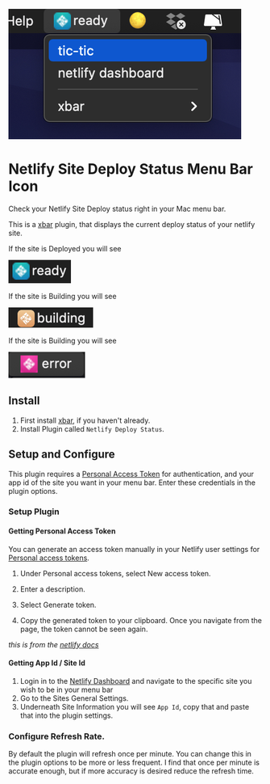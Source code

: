 ![Netlify Site Deploy Status Preview](./images/ft-preview.png)

# Netlify Site Deploy Status Menu Bar Icon

Check your Netlify Site Deploy status right in your Mac menu bar.

This is a [xbar](https://xbarapp.com/) plugin, that displays the current deploy status of your netlify site. 

If the site is Deployed you will see 

![deploy preview](./images/preview-deploy.png)

If the site is Building you will see 

![building preview](./images/preview-building.png)

If the site is Building you will see 

![error preview](./images/preview-error.png)

## Install

1. First install [xbar](https://xbarapp.com/dl), if you haven't already.
2. Install Plugin called `Netlify Deploy Status`.

## Setup and Configure

<!--![Plugin Settings Screen](./images/preview-settings.png)-->

This plugin requires a [Personal Access Token](https://app.netlify.com/user/applications?_ga=2.170657952.1601832669.1626982353-514414476.1602856697#personal-access-tokens) for authentication, and your app id of the site you want in your menu bar.
Enter these credentials in the plugin options.

### Setup Plugin

#### Getting Personal Access Token

You can generate an access token manually in your Netlify user settings for [Personal access tokens](https://app.netlify.com/user/applications?_ga=2.170657952.1601832669.1626982353-514414476.1602856697#personal-access-tokens).

1. Under Personal access tokens, select New access token.

1. Enter a description.

1. Select Generate token.

1. Copy the generated token to your clipboard. Once you navigate from the page, the token cannot be seen again.

*this is from the [netlify docs](https://docs.netlify.com/cli/get-started/#obtain-a-token-in-the-netlify-ui)*

#### Getting App Id / Site Id

1. Login in to the [Netlify Dashboard](app.netlify.com/sites/) and navigate to the specific site you wish to be in your menu bar
1. Go to the Sites General Settings.
1. Underneath Site Information you will see `App Id`, copy that and paste that into the plugin settings.

### Configure Refresh Rate.

By default the plugin will refresh once per minute. You can change this in the plugin options to be more or less frequent. I find that once per minute is accurate enough, but if more accuracy is desired reduce the refresh time.






